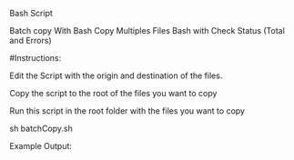 Bash Script

Batch copy With Bash
Copy Multiples Files Bash with Check Status (Total and Errors)

#Instructions: 

Edit the Script with the origin and destination of the files.

Copy the script to the root of the files you want to copy

Run this script in the root folder with the files you want to copy

sh batchCopy.sh

Example Output:

